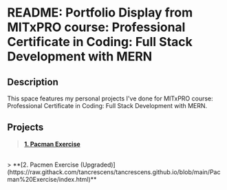 # README: Portfolio Display from MITxPRO course: Professional Certificate in Coding: Full Stack Development with MERN

## Description
This space features my personal projects I've done for MITxPRO course: Professional Certificate in Coding: Full Stack Development with MERN.

## Projects
> **[1. Pacman Exercise](https://raw.githack.com/tancrescens/tancrescens.github.io/main/Pacman%20Exercise/index.html)**
<br>
> **[2. Pacmen Exercise (Upgraded)](https://raw.githack.com/tancrescens/tancrescens.github.io/blob/main/Pacman%20Exercise/index.html)**

